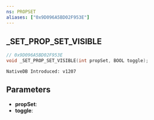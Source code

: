 ```yaml
---
ns: PROPSET
aliases: ["0x9D096A5BD02F953E"]
---
```

## _SET_PROP_SET_VISIBLE

```c
// 0x9D096A5BD02F953E
void _SET_PROP_SET_VISIBLE(int propSet, BOOL toggle);
```

```
NativeDB Introduced: v1207
```

## Parameters
* **propSet**:
* **toggle**:
